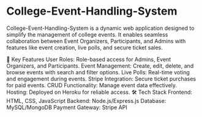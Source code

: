 # College-Event-Handling-System
College-Event-Handling-System is a dynamic web application designed to simplify the management of college events. It enables seamless collaboration between Event Organizers, Participants, and Admins with features like event creation, live polls, and secure ticket sales.

🌟 Key Features
User Roles: Role-based access for Admins, Event Organizers, and Participants.
Event Management: Create, edit, delete, and browse events with search and filter options.
Live Polls: Real-time voting and engagement during events.
Stripe Integration: Secure ticket purchases for paid events.
CRUD Functionality: Manage event data effectively.
Hosting: Deployed on Heroku for reliable access.
🛠️ Tech Stack
Frontend: HTML, CSS, JavaScript
Backend: Node.js/Express.js
Database: MySQL/MongoDB
Payment Gateway: Stripe API
